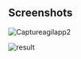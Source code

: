 ## Screenshots

![Captureagilapp2](https://github.com/user-attachments/assets/fcd18300-15fa-4247-a562-659915b5395e)

![result](https://github.com/user-attachments/assets/d54b3b91-9593-4c44-96f7-c85545d7ab21)
